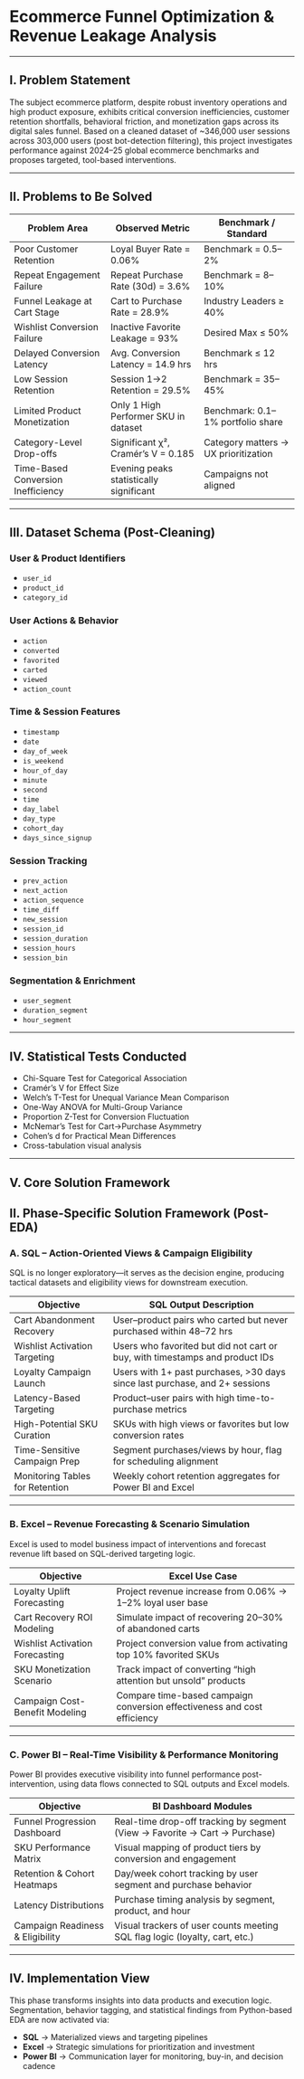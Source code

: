# Ecommerce Funnel Optimization & Revenue Leakage Analysis

---

## I. Problem Statement

The subject ecommerce platform, despite robust inventory operations and high product exposure, exhibits critical conversion inefficiencies, customer retention shortfalls, behavioral friction, and monetization gaps across its digital sales funnel. Based on a cleaned dataset of ~346,000 user sessions across 303,000 users (post bot-detection filtering), this project investigates performance against 2024–25 global ecommerce benchmarks and proposes targeted, tool-based interventions.

---

## II. Problems to Be Solved

| Problem Area                          | Observed Metric                         | Benchmark / Standard               |
|--------------------------------------|-----------------------------------------|------------------------------------|
| Poor Customer Retention              | Loyal Buyer Rate = 0.06%                | Benchmark = 0.5–2%                 |
| Repeat Engagement Failure            | Repeat Purchase Rate (30d) = 3.6%       | Benchmark = 8–10%                  |
| Funnel Leakage at Cart Stage         | Cart to Purchase Rate = 28.9%           | Industry Leaders ≥ 40%             |
| Wishlist Conversion Failure          | Inactive Favorite Leakage = 93%         | Desired Max ≤ 50%                  |
| Delayed Conversion Latency           | Avg. Conversion Latency = 14.9 hrs      | Benchmark ≤ 12 hrs                 |
| Low Session Retention                | Session 1→2 Retention = 29.5%           | Benchmark = 35–45%                 |
| Limited Product Monetization         | Only 1 High Performer SKU in dataset    | Benchmark: 0.1–1% portfolio share  |
| Category-Level Drop-offs             | Significant χ², Cramér’s V = 0.185      | Category matters → UX prioritization |
| Time-Based Conversion Inefficiency   | Evening peaks statistically significant | Campaigns not aligned              |

---

## III. Dataset Schema (Post-Cleaning)


###  User & Product Identifiers
- `user_id`
- `product_id`
- `category_id`

###  User Actions & Behavior
- `action`
- `converted`
- `favorited`
- `carted`
- `viewed`
- `action_count`

### Time & Session Features
- `timestamp`
- `date`
- `day_of_week`
- `is_weekend`
- `hour_of_day`
- `minute`
- `second`
- `time`
- `day_label`
- `day_type`
- `cohort_day`
- `days_since_signup`

###  Session Tracking
- `prev_action`
- `next_action`
- `action_sequence`
- `time_diff`
- `new_session`
- `session_id`
- `session_duration`
- `session_hours`
- `session_bin`

###  Segmentation & Enrichment
- `user_segment`
- `duration_segment`
- `hour_segment`


---

## IV. Statistical Tests Conducted

- Chi-Square Test for Categorical Association
- Cramér’s V for Effect Size
- Welch’s T-Test for Unequal Variance Mean Comparison
- One-Way ANOVA for Multi-Group Variance
- Proportion Z-Test for Conversion Fluctuation
- McNemar’s Test for Cart→Purchase Asymmetry
- Cohen’s d for Practical Mean Differences
- Cross-tabulation visual analysis

---

## V. Core Solution Framework

## II. Phase-Specific Solution Framework (Post-EDA)

### A. SQL – Action-Oriented Views & Campaign Eligibility

SQL is no longer exploratory—it serves as the decision engine, producing tactical datasets and eligibility views for downstream execution.

| Objective                        | SQL Output Description                                                                  |
|----------------------------------|------------------------------------------------------------------------------------------|
| Cart Abandonment Recovery        | User–product pairs who carted but never purchased within 48–72 hrs                       |
| Wishlist Activation Targeting    | Users who favorited but did not cart or buy, with timestamps and product IDs             |
| Loyalty Campaign Launch          | Users with 1+ past purchases, >30 days since last purchase, and 2+ sessions              |
| Latency-Based Targeting          | Product–user pairs with high time-to-purchase metrics                                    |
| High-Potential SKU Curation      | SKUs with high views or favorites but low conversion rates                               |
| Time-Sensitive Campaign Prep     | Segment purchases/views by hour, flag for scheduling alignment                           |
| Monitoring Tables for Retention  | Weekly cohort retention aggregates for Power BI and Excel                                |

---

### B. Excel – Revenue Forecasting & Scenario Simulation

Excel is used to model business impact of interventions and forecast revenue lift based on SQL-derived targeting logic.

| Objective                        | Excel Use Case                                                                          |
|----------------------------------|------------------------------------------------------------------------------------------|
| Loyalty Uplift Forecasting       | Project revenue increase from 0.06% → 1–2% loyal user base                              |
| Cart Recovery ROI Modeling       | Simulate impact of recovering 20–30% of abandoned carts                                 |
| Wishlist Activation Forecasting  | Project conversion value from activating top 10% favorited SKUs                         |
| SKU Monetization Scenario        | Track impact of converting “high attention but unsold” products                         |
| Campaign Cost-Benefit Modeling   | Compare time-based campaign conversion effectiveness and cost efficiency                |

---

### C. Power BI – Real-Time Visibility & Performance Monitoring

Power BI provides executive visibility into funnel performance post-intervention, using data flows connected to SQL outputs and Excel models.

| Objective                        | BI Dashboard Modules                                                                    |
|----------------------------------|------------------------------------------------------------------------------------------|
| Funnel Progression Dashboard     | Real-time drop-off tracking by segment (View → Favorite → Cart → Purchase)              |
| SKU Performance Matrix           | Visual mapping of product tiers by conversion and engagement                            |
| Retention & Cohort Heatmaps      | Day/week cohort tracking by user segment and purchase behavior                          |
| Latency Distributions            | Purchase timing analysis by segment, product, and hour                                  |
| Campaign Readiness & Eligibility | Visual trackers of user counts meeting SQL flag logic (loyalty, cart, etc.)             |

---

## IV. Implementation View

This phase transforms insights into data products and execution logic. Segmentation, behavior tagging, and statistical findings from Python-based EDA are now activated via:

- **SQL** → Materialized views and targeting pipelines  
- **Excel** → Strategic simulations for prioritization and investment  
- **Power BI** → Communication layer for monitoring, buy-in, and decision cadence


